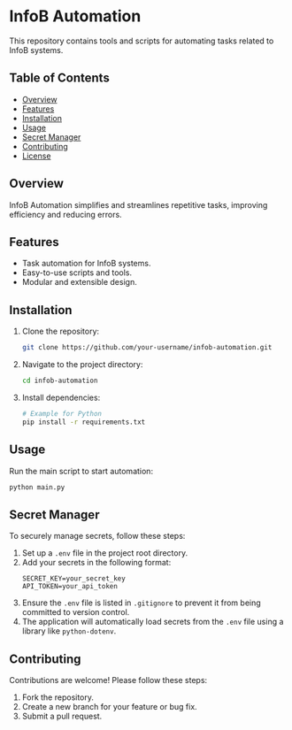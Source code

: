 # InfoB Automation

This repository contains tools and scripts for automating tasks related to InfoB systems.

## Table of Contents
- [Overview](#overview)
- [Features](#features)
- [Installation](#installation)
- [Usage](#usage)
- [Secret Manager](#secret-manager)
- [Contributing](#contributing)
- [License](#license)

## Overview
InfoB Automation simplifies and streamlines repetitive tasks, improving efficiency and reducing errors.

## Features
- Task automation for InfoB systems.
- Easy-to-use scripts and tools.
- Modular and extensible design.

## Installation
1. Clone the repository:
    ```bash
    git clone https://github.com/your-username/infob-automation.git
    ```
2. Navigate to the project directory:
    ```bash
    cd infob-automation
    ```
3. Install dependencies:
    ```bash
    # Example for Python
    pip install -r requirements.txt
    ```

## Usage
Run the main script to start automation:
```bash
python main.py
```

## Secret Manager
To securely manage secrets, follow these steps:
1. Set up a `.env` file in the project root directory.
2. Add your secrets in the following format:
    ```
    SECRET_KEY=your_secret_key
    API_TOKEN=your_api_token
    ```
3. Ensure the `.env` file is listed in `.gitignore` to prevent it from being committed to version control.
4. The application will automatically load secrets from the `.env` file using a library like `python-dotenv`.

## Contributing
Contributions are welcome! Please follow these steps:
1. Fork the repository.
2. Create a new branch for your feature or bug fix.
3. Submit a pull request.

